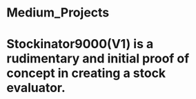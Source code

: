 # Medium_Projects
# Stockinator9000(V1) is a rudimentary and initial proof of concept in creating a stock evaluator.

